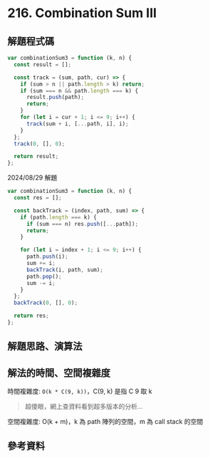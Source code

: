 # 216. Combination Sum III

## 解題程式碼

```javascript
var combinationSum3 = function (k, n) {
  const result = [];

  const track = (sum, path, cur) => {
    if (sum > n || path.length > k) return;
    if (sum === n && path.length === k) {
      result.push(path);
      return;
    }
    for (let i = cur + 1; i <= 9; i++) {
      track(sum + i, [...path, i], i);
    }
  };
  track(0, [], 0);

  return result;
};
```

2024/08/29 解題

```javascript
var combinationSum3 = function (k, n) {
  const res = [];

  const backTrack = (index, path, sum) => {
    if (path.length === k) {
      if (sum === n) res.push([...path]);
      return;
    }

    for (let i = index + 1; i <= 9; i++) {
      path.push(i);
      sum += i;
      backTrack(i, path, sum);
      path.pop();
      sum -= i;
    }
  };
  backTrack(0, [], 0);

  return res;
};
```

## 解題思路、演算法

## 解法的時間、空間複雜度

時間複雜度: `O(k * C(9, k))`，C(9, k) 是指 C 9 取 k

> 超傻眼，網上查資料看到超多版本的分析...

空間複雜度: O(k + m)，k 為 path 陣列的空間，m 為 call stack 的空間

## 參考資料
